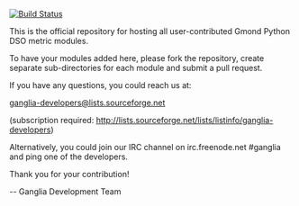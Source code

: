 [![Build Status](https://secure.travis-ci.org/ganglia/gmond_python_modules.png)](http://travis-ci.org/ganglia/gmond_python_modules)

This is the official repository for hosting all user-contributed Gmond Python DSO metric modules.

To have your modules added here, please fork the repository, create separate sub-directories for each module
and submit a pull request.

If you have any questions, you could reach us at:

ganglia-developers@lists.sourceforge.net

(subscription required: http://lists.sourceforge.net/lists/listinfo/ganglia-developers)

Alternatively, you could join our IRC channel on irc.freenode.net #ganglia and
ping one of the developers.

Thank you for your contribution!

  -- Ganglia Development Team
